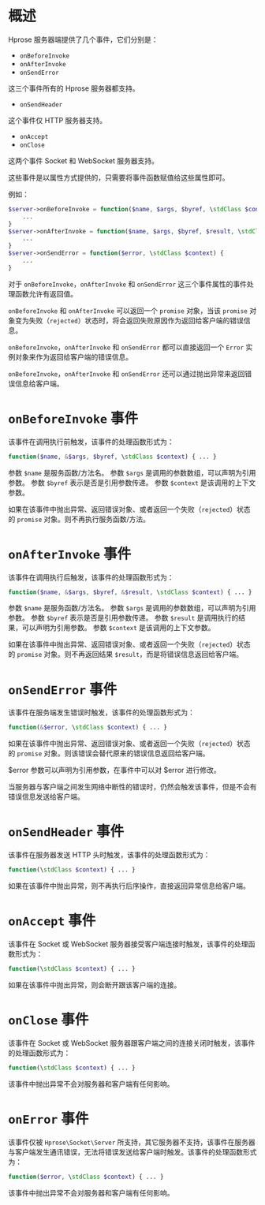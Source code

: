 # 概述

Hprose 服务器端提供了几个事件，它们分别是：

* `onBeforeInvoke`
* `onAfterInvoke`
* `onSendError`

这三个事件所有的 Hprose 服务器都支持。

* `onSendHeader`

这个事件仅 HTTP 服务器支持。

* `onAccept`
* `onClose`

这两个事件 Socket 和 WebSocket 服务器支持。

这些事件是以属性方式提供的，只需要将事件函数赋值给这些属性即可。

例如：

```php
$server->onBeforeInvoke = function($name, $args, $byref, \stdClass $context) {
    ...
}
$server->onAfterInvoke = function($name, $args, $byref, $result, \stdClass $context) {
    ...
}
$server->onSendError = function($error, \stdClass $context) {
    ...
}
```

对于 `onBeforeInvoke`，`onAfterInvoke` 和 `onSendError` 这三个事件属性的事件处理函数允许有返回值。

`onBeforeInvoke` 和 `onAfterInvoke` 可以返回一个 `promise` 对象，当该 `promise` 对象变为失败（`rejected`）状态时，将会返回失败原因作为返回给客户端的错误信息。

`onBeforeInvoke`，`onAfterInvoke` 和 `onSendError` 都可以直接返回一个 `Error` 实例对象来作为返回给客户端的错误信息。

`onBeforeInvoke`，`onAfterInvoke` 和 `onSendError` 还可以通过抛出异常来返回错误信息给客户端。

# `onBeforeInvoke` 事件

该事件在调用执行前触发，该事件的处理函数形式为：

```php
function($name, &$args, $byref, \stdClass $context) { ... }
```

参数 `$name` 是服务函数/方法名。
参数 `$args` 是调用的参数数组，可以声明为引用参数。
参数 `$byref` 表示是否是引用参数传递。
参数 `$context` 是该调用的上下文参数。

如果在该事件中抛出异常、返回错误对象、或者返回一个失败（`rejected`）状态的 `promise` 对象。则不再执行服务函数/方法。

# `onAfterInvoke` 事件

该事件在调用执行后触发，该事件的处理函数形式为：

```php
function($name, &$args, $byref, &$result, \stdClass $context) { ... }
```

参数 `$name` 是服务函数/方法名。
参数 `$args` 是调用的参数数组，可以声明为引用参数。
参数 `$byref` 表示是否是引用参数传递。
参数 `$result` 是调用执行的结果，可以声明为引用参数。
参数 `$context` 是该调用的上下文参数。

如果在该事件中抛出异常、返回错误对象、或者返回一个失败（`rejected`）状态的 `promise` 对象。则不再返回结果 `$result`，而是将错误信息返回给客户端。

# `onSendError` 事件

该事件在服务端发生错误时触发，该事件的处理函数形式为：

```php
function(&$error, \stdClass $context) { ... }
```

如果在该事件中抛出异常、返回错误对象、或者返回一个失败（`rejected`）状态的 `promise` 对象。则该错误会替代原来的错误信息返回给客户端。

$error 参数可以声明为引用参数，在事件中可以对 $error 进行修改。

当服务器与客户端之间发生网络中断性的错误时，仍然会触发该事件，但是不会有错误信息发送给客户端。

# `onSendHeader` 事件

该事件在服务器发送 HTTP 头时触发，该事件的处理函数形式为：

```php
function(\stdClass $context) { ... }
```

如果在该事件中抛出异常，则不再执行后序操作，直接返回异常信息给客户端。

# `onAccept` 事件

该事件在 Socket 或 WebSocket 服务器接受客户端连接时触发，该事件的处理函数形式为：

```php
function(\stdClass $context) { ... }
```

如果在该事件中抛出异常，则会断开跟该客户端的连接。

# `onClose` 事件

该事件在 Socket 或 WebSocket 服务器跟客户端之间的连接关闭时触发，该事件的处理函数形式为：

```php
function(\stdClass $context) { ... }
```

该事件中抛出异常不会对服务器和客户端有任何影响。

# `onError` 事件

该事件仅被 `Hprose\Socket\Server` 所支持，其它服务器不支持，该事件在服务器与客户端发生通讯错误，无法将错误发送给客户端时触发。该事件的处理函数形式为：

```php
function($error, \stdClass $context) { ... }
```

该事件中抛出异常不会对服务器和客户端有任何影响。
